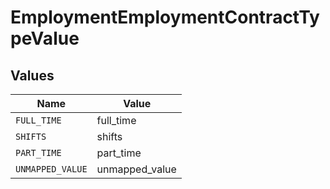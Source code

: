 # EmploymentEmploymentContractTypeValue


## Values

| Name             | Value            |
| ---------------- | ---------------- |
| `FULL_TIME`      | full_time        |
| `SHIFTS`         | shifts           |
| `PART_TIME`      | part_time        |
| `UNMAPPED_VALUE` | unmapped_value   |
